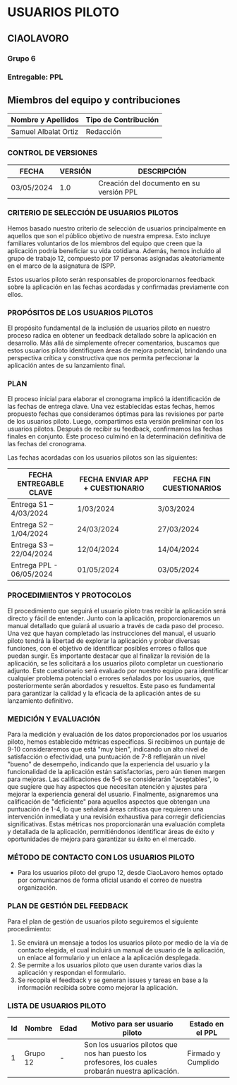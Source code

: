 # USUARIOS PILOTO

## CIAOLAVORO
### Grupo 6
### Entregable: PPL

## Miembros del equipo y contribuciones

| Nombre y Apellidos  | Tipo de Contribución  |
|---------------------|-----------------------|
| Samuel Albalat Ortiz| Redacción             |


### CONTROL DE VERSIONES
| FECHA      | VERSIÓN | DESCRIPCIÓN                                      |
|------------|---------|--------------------------------------------------|
| 03/05/2024 | 1.0     | Creación del documento en su versión PPL    |


### CRITERIO DE SELECCIÓN DE USUARIOS PILOTOS
Hemos basado nuestro criterio de selección de usuarios principalmente en aquellos que son el público objetivo de
nuestra empresa. Esto incluye familiares voluntarios de los miembros del equipo que creen que la aplicación
podría beneficiar su vida cotidiana. Además, hemos incluido al grupo de trabajo 12, compuesto por 17 personas
asignadas aleatoriamente en el marco de la asignatura de ISPP.

Estos usuarios piloto serán responsables de proporcionarnos feedback sobre la aplicación en las fechas acordadas
y confirmadas previamente con ellos.

### PROPÓSITOS DE LOS USUARIOS PILOTOS
El propósito fundamental de la inclusión de usuarios piloto en nuestro proceso radica en obtener un feedback
detallado sobre la aplicación en desarrollo. Más allá de simplemente ofrecer comentarios, buscamos que estos
usuarios piloto identifiquen áreas de mejora potencial, brindando una perspectiva crítica y constructiva que nos
permita perfeccionar la aplicación antes de su lanzamiento final.

### PLAN

El proceso inicial para elaborar el cronograma implicó la identificación de las fechas de entrega clave. Una vez
establecidas estas fechas, hemos propuesto fechas que consideramos óptimas para las revisiones por parte de los
usuarios piloto. Luego, compartimos esta versión preliminar con los usuarios pilotos. Después de recibir su
feedback, confirmamos las fechas finales en conjunto. Este proceso culminó en la determinación definitiva de las
fechas del cronograma.

Las fechas acordadas con los usuarios pilotos son las siguientes:

| FECHA ENTREGABLE CLAVE   | FECHA ENVIAR APP + CUESTIONARIO | FECHA FIN CUESTIONARIOS |
|--------------------------|---------------------------------|-------------------------|
| Entrega S1 – 4/03/2024   | 1/03/2024                       | 3/03/2024               |
| Entrega S2 – 1/04/2024   | 24/03/2024                      | 27/03/2024              |
| Entrega S3 – 22/04/2024  | 12/04/2024                      | 14/04/2024              |
| Entrega PPL - 06/05/2024 | 01/05/2024                      | 03/05/2024              |

### PROCEDIMIENTOS Y PROTOCOLOS
El procedimiento que seguirá el usuario piloto tras recibir la aplicación será directo y fácil de entender. Junto con la
aplicación, proporcionaremos un manual detallado que guiará al usuario a través de cada paso del proceso. Una vez que
hayan completado las instrucciones del manual, el usuario piloto tendrá la libertad de explorar la aplicación y probar
diversas funciones, con el objetivo de identificar posibles errores o fallos que puedan surgir. Es importante destacar que al
finalizar la revisión de la aplicación, se les solicitará a los usuarios piloto completar un cuestionario adjunto. Este
cuestionario será evaluado por nuestro equipo para identificar cualquier problema potencial o errores señalados por los
usuarios, que posteriormente serán abordados y resueltos. Este paso es fundamental para garantizar la calidad y la eficacia
de la aplicación antes de su lanzamiento definitivo.

### MEDICIÓN Y EVALUACIÓN
Para la medición y evaluación de los datos proporcionados por los usuarios piloto, hemos establecido métricas
específicas. Si recibimos un puntaje de 9-10 consideraremos que está "muy bien", indicando un alto nivel de satisfacción o
efectividad, una puntuación de 7-8 reflejarán un nivel "bueno" de desempeño, indicando que la experiencia del usuario y la
funcionalidad de la aplicación están satisfactorias, pero aún tienen margen para mejoras. Las calificaciones de 5-6 se
considerarán "aceptables", lo que sugiere que hay aspectos que necesitan atención y ajustes para mejorar la experiencia
general del usuario. Finalmente, asignaremos una calificación de "deficiente" para aquellos aspectos que obtengan una
puntuación de 1-4, lo que señalará áreas críticas que requieren una intervención inmediata y una revisión exhaustiva para
corregir deficiencias significativas. Estas métricas nos proporcionarán una evaluación completa y detallada de la aplicación,
permitiéndonos identificar áreas de éxito y oportunidades de mejora para garantizar su éxito en el mercado.

### MÉTODO DE CONTACTO CON LOS USUARIOS PILOTO
- Para los usuarios piloto del grupo 12, desde CiaoLavoro hemos optado por comunicarnos de forma oficial usando el correo de nuestra organización.

### PLAN DE GESTIÓN DEL FEEDBACK
Para el plan de gestión de usuarios piloto seguiremos el siguiente procedimiento:
1. Se enviará un mensaje a todos los usuarios piloto por medio de la vía de contacto elegida, el cual incluirá un manual de usuario de la aplicación, un enlace al formulario y un enlace a la aplicación desplegada.
2. Se permite a los usuarios piloto que usen durante varios dias la aplicación y respondan el formulario.
3. Se recopila el feedback y se generan issues y tareas en base a la información recibida sobre como mejorar la aplicación.

### LISTA DE USUARIOS PILOTO
| Id     | Nombre | Edad | Motivo para ser usuario piloto                 | Estado en el PPL| 
|------------|---------|-------|--------------------------------------------------|-------|
| 1 | Grupo 12    | -   | Son los usuarios pilotos que nos han puesto los profesores, los cuales probarán nuestra aplicación.    | Firmado y Cumplido |
